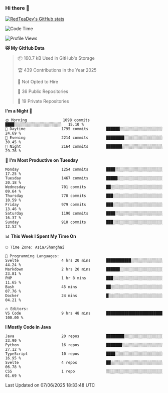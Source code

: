 ### Hi there 👋

<!--
**RedTeaDev/RedTeaDev** is a ✨ _special_ ✨ repository because its `README.md` (this file) appears on your GitHub profile.

Here are some ideas to get you started:

- 🔭 I’m currently working on ...
- 🌱 I’m currently learning ...
- 👯 I’m looking to collaborate on ...
- 🤔 I’m looking for help with ...
- 💬 Ask me about ...
- 📫 How to reach me: ...
- 😄 Pronouns: ...
- ⚡ Fun fact: ...
-->

<!--
[![wakatime](https://wakatime.com/badge/user/6b101ed0-04c0-4490-9283-eb61f2efff96.svg)](https://wakatime.com/@6b101ed0-04c0-4490-9283-eb61f2efff96)
!-->

[![RedTeaDev's GitHub stats](https://github-readme-stats.vercel.app/api?username=RedTeaDev\&include_all_commits=true)](https://github.com/anuraghazra/github-readme-stats)
<!--
[![willianrod's wakatime stats](https://github-readme-stats.vercel.app/api/wakatime?username=RedTeaDev)](https://github.com/anuraghazra/github-readme-stats)
!-->
<!--START_SECTION:waka-->
![Code Time](http://img.shields.io/badge/Code%20Time-3%2C266%20hrs%2038%20mins-blue)

![Profile Views](http://img.shields.io/badge/Profile%20Views-0-blue)

**🐱 My GitHub Data** 

> 📦 160.7 kB Used in GitHub's Storage 
 > 
> 🏆 439 Contributions in the Year 2025
 > 
> 🚫 Not Opted to Hire
 > 
> 📜 36 Public Repositories 
 > 
> 🔑 19 Private Repositories 
 > 
**I'm a Night 🦉** 

```text
🌞 Morning                1098 commits        ████░░░░░░░░░░░░░░░░░░░░░   15.10 % 
🌆 Daytime                1795 commits        ██████░░░░░░░░░░░░░░░░░░░   24.69 % 
🌃 Evening                2214 commits        ████████░░░░░░░░░░░░░░░░░   30.45 % 
🌙 Night                  2164 commits        ███████░░░░░░░░░░░░░░░░░░   29.76 % 
```
📅 **I'm Most Productive on Tuesday** 

```text
Monday                   1254 commits        ████░░░░░░░░░░░░░░░░░░░░░   17.25 % 
Tuesday                  1467 commits        █████░░░░░░░░░░░░░░░░░░░░   20.18 % 
Wednesday                701 commits         ██░░░░░░░░░░░░░░░░░░░░░░░   09.64 % 
Thursday                 770 commits         ███░░░░░░░░░░░░░░░░░░░░░░   10.59 % 
Friday                   979 commits         ███░░░░░░░░░░░░░░░░░░░░░░   13.46 % 
Saturday                 1190 commits        ████░░░░░░░░░░░░░░░░░░░░░   16.37 % 
Sunday                   910 commits         ███░░░░░░░░░░░░░░░░░░░░░░   12.52 % 
```


📊 **This Week I Spent My Time On** 

```text
🕑︎ Time Zone: Asia/Shanghai

💬 Programming Languages: 
Svelte                   4 hrs 20 mins       ███████████░░░░░░░░░░░░░░   44.24 % 
Markdown                 2 hrs 20 mins       ██████░░░░░░░░░░░░░░░░░░░   23.81 % 
PHP                      1 hr 8 mins         ███░░░░░░░░░░░░░░░░░░░░░░   11.65 % 
Bash                     45 mins             ██░░░░░░░░░░░░░░░░░░░░░░░   07.76 % 
Docker                   24 mins             █░░░░░░░░░░░░░░░░░░░░░░░░   04.21 % 

🔥 Editors: 
VS Code                  9 hrs 48 mins       █████████████████████████   100.00 % 
```

**I Mostly Code in Java** 

```text
Java                     20 repos            ████████░░░░░░░░░░░░░░░░░   33.90 % 
Python                   16 repos            ███████░░░░░░░░░░░░░░░░░░   27.12 % 
TypeScript               10 repos            ████░░░░░░░░░░░░░░░░░░░░░   16.95 % 
Svelte                   4 repos             ██░░░░░░░░░░░░░░░░░░░░░░░   06.78 % 
CSS                      1 repo              ░░░░░░░░░░░░░░░░░░░░░░░░░   01.69 % 
```




 Last Updated on 07/06/2025 18:33:48 UTC
<!--END_SECTION:waka-->


